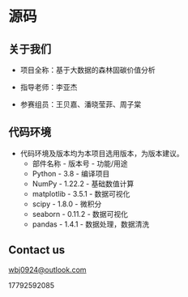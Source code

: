# 源码

## 关于我们

* 项目全称：基于大数据的森林固碳价值分析

* 指导老师：李亚杰

* 参赛组员：王贝嘉、潘晓莹菲、周子棠

## 代码环境

* 代码环境及版本均为本项目选用版本，为版本建议。
  * 部件名称 - 版本号 - 功能/用途
  * Python - 3.8 - 编译项目
  * NumPy - 1.22.2 - 基础数值计算
  * matplotlib - 3.5.1 - 数据可视化
  * scipy - 1.8.0 - 微积分
  * seaborn - 0.11.2 - 数据可视化
  * pandas - 1.4.1 - 数据处理，数据清洗

## Contact us

wbj0924@outlook.com

17792592085